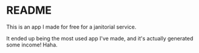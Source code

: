 # README

This is an app I made for free for a janitorial service.

It ended up being the most used app I've made, and it's actually generated some income! Haha.
